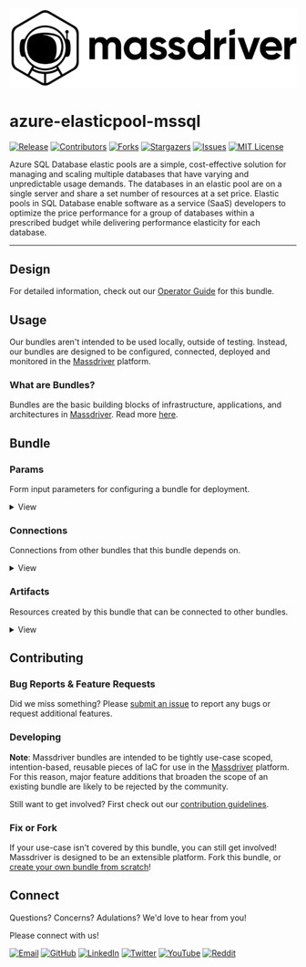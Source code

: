 [![Massdriver][logo]][website]

# azure-elasticpool-mssql

[![Release][release_shield]][release_url]
[![Contributors][contributors_shield]][contributors_url]
[![Forks][forks_shield]][forks_url]
[![Stargazers][stars_shield]][stars_url]
[![Issues][issues_shield]][issues_url]
[![MIT License][license_shield]][license_url]


Azure SQL Database elastic pools are a simple, cost-effective solution for managing and scaling multiple databases that have varying and unpredictable usage demands. The databases in an elastic pool are on a single server and share a set number of resources at a set price. Elastic pools in SQL Database enable software as a service (SaaS) developers to optimize the price performance for a group of databases within a prescribed budget while delivering performance elasticity for each database.


---

## Design

For detailed information, check out our [Operator Guide](operator.md) for this bundle.

## Usage

Our bundles aren't intended to be used locally, outside of testing. Instead, our bundles are designed to be configured, connected, deployed and monitored in the [Massdriver][website] platform.

### What are Bundles?

Bundles are the basic building blocks of infrastructure, applications, and architectures in [Massdriver][website]. Read more [here](https://docs.massdriver.cloud/concepts/bundles).

## Bundle

### Params

Form input parameters for configuring a bundle for deployment.

<details>
<summary>View</summary>

<!-- PARAMS:START -->

**Params coming soon**

<!-- PARAMS:END -->

</details>

### Connections

Connections from other bundles that this bundle depends on.

<details>
<summary>View</summary>

<!-- CONNECTIONS:START -->

**Connections coming soon**

<!-- CONNECTIONS:END -->

</details>

### Artifacts

Resources created by this bundle that can be connected to other bundles.

<details>
<summary>View</summary>

<!-- ARTIFACTS:START -->

**Artifacts coming soon**

<!-- ARTIFACTS:END -->

</details>

## Contributing

<!-- CONTRIBUTING:START -->

### Bug Reports & Feature Requests

Did we miss something? Please [submit an issue](https://github.com/massdriver-cloud/azure-elasticpool-mssql/issues) to report any bugs or request additional features.

### Developing

**Note**: Massdriver bundles are intended to be tightly use-case scoped, intention-based, reusable pieces of IaC for use in the [Massdriver][website] platform. For this reason, major feature additions that broaden the scope of an existing bundle are likely to be rejected by the community.

Still want to get involved? First check out our [contribution guidelines](https://docs.massdriver.cloud/bundles/contributing).

### Fix or Fork

If your use-case isn't covered by this bundle, you can still get involved! Massdriver is designed to be an extensible platform. Fork this bundle, or [create your own bundle from scratch](https://docs.massdriver.cloud/bundles/development)!

<!-- CONTRIBUTING:END -->

## Connect

<!-- CONNECT:START -->

Questions? Concerns? Adulations? We'd love to hear from you!

Please connect with us!

[![Email][email_shield]][email_url]
[![GitHub][github_shield]][github_url]
[![LinkedIn][linkedin_shield]][linkedin_url]
[![Twitter][twitter_shield]][twitter_url]
[![YouTube][youtube_shield]][youtube_url]
[![Reddit][reddit_shield]][reddit_url]

<!-- markdownlint-disable -->

[logo]: https://raw.githubusercontent.com/massdriver-cloud/docs/main/static/img/logo-with-logotype-horizontal-400x110.svg
[docs]: https://docs.massdriver.cloud/?utm_source=github&utm_medium=readme&utm_campaign=azure-elasticpool-mssql&utm_content=docs
[website]: https://www.massdriver.cloud/?utm_source=github&utm_medium=readme&utm_campaign=azure-elasticpool-mssql&utm_content=website
[github]: https://github.com/massdriver-cloud?utm_source=github&utm_medium=readme&utm_campaign=azure-elasticpool-mssql&utm_content=github
[slack]: https://massdriverworkspace.slack.com/?utm_source=github&utm_medium=readme&utm_campaign=azure-elasticpool-mssql&utm_content=slack
[linkedin]: https://www.linkedin.com/company/massdriver/?utm_source=github&utm_medium=readme&utm_campaign=azure-elasticpool-mssql&utm_content=linkedin



[contributors_shield]: https://img.shields.io/github/contributors/massdriver-cloud/azure-elasticpool-mssql.svg?style=for-the-badge
[contributors_url]: https://github.com/massdriver-cloud/azure-elasticpool-mssql/graphs/contributors
[forks_shield]: https://img.shields.io/github/forks/massdriver-cloud/azure-elasticpool-mssql.svg?style=for-the-badge
[forks_url]: https://github.com/massdriver-cloud/azure-elasticpool-mssql/network/members
[stars_shield]: https://img.shields.io/github/stars/massdriver-cloud/azure-elasticpool-mssql.svg?style=for-the-badge
[stars_url]: https://github.com/massdriver-cloud/azure-elasticpool-mssql/stargazers
[issues_shield]: https://img.shields.io/github/issues/massdriver-cloud/azure-elasticpool-mssql.svg?style=for-the-badge
[issues_url]: https://github.com/massdriver-cloud/azure-elasticpool-mssql/issues
[release_url]: https://github.com/massdriver-cloud/azure-elasticpool-mssql/releases/latest
[release_shield]: https://img.shields.io/github/release/massdriver-cloud/azure-elasticpool-mssql.svg?style=for-the-badge
[license_shield]: https://img.shields.io/github/license/massdriver-cloud/azure-elasticpool-mssql.svg?style=for-the-badge
[license_url]: https://github.com/massdriver-cloud/azure-elasticpool-mssql/blob/main/LICENSE


[email_url]: mailto:support@massdriver.cloud
[email_shield]: https://img.shields.io/badge/email-Massdriver-black.svg?style=for-the-badge&logo=mail.ru&color=000000
[github_url]: mailto:support@massdriver.cloud
[github_shield]: https://img.shields.io/badge/follow-Github-black.svg?style=for-the-badge&logo=github&color=181717
[linkedin_url]: https://linkedin.com/in/massdriver-cloud
[linkedin_shield]: https://img.shields.io/badge/follow-LinkedIn-black.svg?style=for-the-badge&logo=linkedin&color=0A66C2
[twitter_url]: https://twitter.com/massdriver?utm_source=github&utm_medium=readme&utm_campaign=azure-elasticpool-mssql&utm_content=twitter
[twitter_shield]: https://img.shields.io/badge/follow-Twitter-black.svg?style=for-the-badge&logo=twitter&color=1DA1F2
[discourse_url]: https://community.massdriver.cloud?utm_source=github&utm_medium=readme&utm_campaign=azure-elasticpool-mssql&utm_content=discourse
[discourse_shield]: https://img.shields.io/badge/join-Discourse-black.svg?style=for-the-badge&logo=discourse&color=000000
[youtube_url]: https://www.youtube.com/channel/UCfj8P7MJcdlem2DJpvymtaQ
[youtube_shield]: https://img.shields.io/badge/subscribe-Youtube-black.svg?style=for-the-badge&logo=youtube&color=FF0000
[reddit_url]: https://www.reddit.com/r/massdriver
[reddit_shield]: https://img.shields.io/badge/subscribe-Reddit-black.svg?style=for-the-badge&logo=reddit&color=FF4500

<!-- markdownlint-restore -->

<!-- CONNECT:END -->
